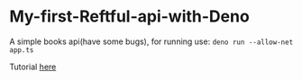 # My-first-Reftful-api-with-Deno

A simple books api(have some bugs), for running use: `deno run --allow-net app.ts`

Tutorial [here](https://dev.to/am77/deno-v1-0-303j)
